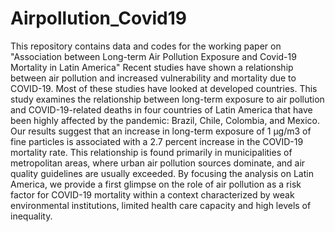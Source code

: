 # Airpollution_Covid19
This repository contains data and codes for the working paper on "Association between Long-term Air Pollution Exposure and Covid-19 Mortality in Latin America"
Recent studies have shown a relationship between air pollution and increased vulnerability and mortality due to COVID-19. Most of these studies have looked at developed countries. This study examines the relationship between long-term exposure to air pollution and COVID-19-related deaths in four countries of Latin America that have been highly affected by the pandemic: Brazil, Chile, Colombia, and Mexico. Our results suggest that an increase in long-term exposure of 1 µg/m3 of fine particles is associated with a 2.7 percent increase in the COVID-19 mortality rate. This relationship is found primarily in municipalities of metropolitan areas, where urban air pollution sources dominate, and air quality guidelines are usually exceeded. By focusing the analysis on Latin America, we provide a first glimpse on the role of air pollution as a risk factor for COVID-19 mortality within a context characterized by weak environmental institutions, limited health care capacity and high levels of inequality.
